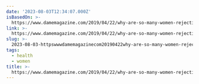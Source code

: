 ```yaml
---
date: '2023-08-03T12:34:07.000Z'
isBasedOn: >-
  https://www.damemagazine.com/2019/04/22/why-are-so-many-women-rejecting-medical-science/
link: >-
  https://www.damemagazine.com/2019/04/22/why-are-so-many-women-rejecting-medical-science/
slug: >-
  2023-08-03-httpswwwdamemagazinecom20190422why-are-so-many-women-rejecting-medical-science
tags:
  - health
  - women
title: >-
  https://www.damemagazine.com/2019/04/22/why-are-so-many-women-rejecting-medical-science/
---
```


